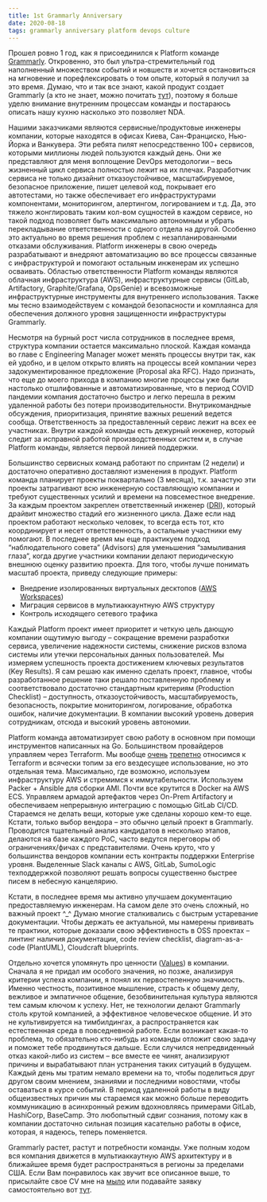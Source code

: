 ```yaml
---
title: 1st Grammarly Anniversary
date: 2020-08-18
tags: grammarly anniversary platform devops culture
---
```


Прошел ровно 1 год, как я присоединился к Platform команде [Grammarly](https://www.grammarly.com/jobs/technology). Откровенно, это был ультра-стремительный год наполненный множеством событий и новшеств и хочется остановиться на мгновение и порефлексировать о том опыте, который я получил за это время. Думаю, что и так все знают, какой продукт создает Grammarly (а кто не знает, можно почитать [тут](https://vctr.media/kak-rabotaet-grammarly-34365/)), поэтому я больше уделю внимание внутренним процессам команды и постараюсь описать нашу кухню насколько это позволяет NDA.

Нашими заказчиками являются сервисные/продуктовые инженеры компании, которые находятся в офисах Киева, Сан-Франциско, Нью-Йорка и Ванкувера. Эти ребята пилят непосредственно 100+ сервисов, которыми миллионы людей пользуются каждый день. Они же представляют для меня воплощение DevOps методологии – весь жизненный цикл сервиса полностью лежит на их плечах. Разработчик сервиса не только дизайнит отказоустойчивое, масштабируемое, безопасное приложение, пишет целевой код, покрывает его автотестами, но также обеспечивает его инфраструктурами компонентами, мониторингом, алертингом, логированием и т.д. Да, это тяжело жонглировать таким кол-вом сущностей в каждом сервисе, но такой подход позволяет быть максимально автономным и убрать перекладывание ответственности с одного отдела на другой. Особенно это актуально во время решения проблем с незапланированными отказами обслуживания. Platform инженеры в свою очередь разрабатывают и внедряют автоматизацию во все процессы связанные с инфраструктурой и помогают остальным инженерам их успешно осваивать. Областью ответственности Platform команды являются облачная инфраструктура (AWS), инфраструктурные сервисы (GitLab, Artifactory, Graphite/Grafana, OpsGenie) и всевозможные инфраструктурные инструменты для внутреннего использования. Также мы тесно взаимодействуем с командой безопасности и комплаянса для обеспечения должного уровня защищенности инфраструктуры Grammarly.

Несмотря на бурный рост числа сотрудников в последнее время, структура компании остается максимально плоской. Каждая команда во главе с Engineering Manager может менять процессы внутри так, как ей удобно, и в целом открыто влиять на процессы всей компании через задокументированное предложение (Proposal aka RFC). Надо признать, что еще до моего прихода в компанию многие процессы уже были настолько отшлифованные и автоматизированные, что в период COVID пандемии компания достаточно быстро и легко перешла в режим удаленной работы без потери производительности. Внутрикомандные обсуждения, приоритизация, принятие важных решений ведется сообща. Ответственность за предоставленный сервис лежит на всех ее участниках. Внутри каждой команды есть дежурный инженер, который следит за исправной работой производственных систем и, в случае Platform команды, является первой линией поддержки.

Большинство сервисных команд работают по спринтам (2 недели) и достаточно оперативно доставляют изменения в продукт. Platform команда планирует проекты поквартально (3 месяца), т.к. зачастую эти проекты затрагивают всю инженерную составляющую компании и требуют существенных усилий и времени на повсеместное внедрение. За каждым проектом закреплен ответственный инженер ([DRI](https://about.gitlab.com/handbook/people-group/directly-responsible-individuals/)), который драйвит множество стадий его жизненного цикла. Даже если над проектом работают несколько человек, то всегда есть тот, кто координирует и несет ответственность, а остальные участники ему помогают. В последнее время мы еще практикуем подход “наблюдательного совета” (Advisors) для уменьшения “замыливания глаза“, когда другие участники компании делают периодическую внешнюю оценку развитию проекта. Для того, чтобы лучше понимать масштаб проекта, приведу следующие примеры:

* Внедрение изолированных виртуальных десктопов ([AWS Workspaces](https://docs.aws.amazon.com/workspaces/latest/adminguide/amazon-workspaces.html))
* Миграция сервисов в мультиаккаунтную AWS структуру
* Контроль исходящего сетевого трафика

Каждый Platform проект имеет приоритет и четкую цель дающую компании ощутимую выгоду – сокращение времени разработки сервиса, увеличение надежности системы, снижение рисков взлома системы или утечки персональных данных пользователей. Мы измеряем успешность проекта достижением ключевых результатов (Key Results). Я сам решаю как именно сделать проект, главное, чтобы разработанное решение таки решало поставленную проблему и соответствовало достаточно стандартным критериям (Production Checklist) – доступность, отказоустойчивость, масштабируемость, безопасность, покрытие мониторингом, логирование, обработка ошибок, наличие документации. В компании высокий уровень доверия сотрудникам, отсюда и высокий уровень автономии.

Platform команда автоматизирует свою работу в основном при помощи инструментов написанных на Go. Большинством провайдеров управляем через Terraform. Мы вообще [очень](https://github.com/terraform-providers/terraform-provider-aws/pulls?q=is%3Apr+author%3ATensho) [трепетно](https://github.com/terraform-providers/terraform-provider-aws/pulls?q=is%3Apr+author%3Ashedimon) относимся к Terraform и всячески топим за его вездесущее использование, но это отдельная тема. Максимально, где возможно, используем инфраструктуру AWS и стремимся к иммутабельности. Используем Packer + Ansible для сборки AMI. Почти все крутится в Docker на AWS ECS. Управляем армадой артефактов через On-Prem Artifactory и обеспечиваем непрерывную интеграцию с помощью GitLab CI/CD. Стараемся не делать вещи, которые уже сделаны хорошо кем-то еще. Кстати, только выбор вендора – это обычно целый проект в Grammarly. Проводится тщательный анализ кандидатов в несколько этапов, делаются на базе каждого PoC, часто ведутся переговоры об ограничениях/фичах с представителями. Очень круто, что у большинства вендоров компании есть контракты поддержки Enterprise уровня. Выделенные Slack каналы с AWS, GitLab, SumoLogic техподдержкой позволяют решать вопросы существенно быстрее писем в небесную канцелярию.

Кстати, в последнее время мы активно улучшаем документацию предоставляемую инженерам. На самом деле это очень сложный, но важный проект ^_^ Думаю многие сталкивались с быстрым устаревание документации. Чтобы держать ее актуальной, мы намерены прививать те практики, которые доказали свою эффективность в OSS проектах – линтинг наличия документации, code review checklist, diagram-as-a-code (PlantUML), Cloudcraft blueprints.

Отдельно хочется упомянуть про ценности ([Values](https://www.grammarly.com/jobs)) в компании. Сначала я не придал им особого значения, но позже, анализируя критерии успеха компании, я понял их первостепенную значимость. Именно честность, позитивное мышление, страсть к общему делу, вежливое и эмпатичное общение, безобвинительная культура являются тем самым ключом к успеху. Нет, не технологии делают Grammarly столь крутой компанией, а эффективное человеческое общение. И это не культивируется на тимбилдингах, а распространяется как естественная среда в повседневной работе. Если возникает какая-то проблема, то обязательно кто-нибудь из команды отложит свою задачу и поможет тебе продвинуться дальше. Если случился непредвиденный отказ какой-либо из систем – все вместе ее чинят, анализируют причины и вырабатывают план устранения таких ситуаций в будущем. Каждый день мы тратим немало времени на то, чтобы поделиться друг другом своим мнением, знаниями и последними новостями, чтобы оставаться в курсе событий. В период удаленной работы в виду общеизвестных причин мы стараемся как можно больше переводить коммуникацию в асинхронный режим вдохновляясь примерами GitLab, HashiCorp, BaseCamp. Это любопытный сдвиг сознания, потому как в компании достаточно сильная позиция касательно работы в офисе, которая, я надеюсь, теперь поменяется.

Grammarly растет, растут и потребности команды. Уже полным ходом вся компания движется в мультиаккаутную AWS архитектуру и в ближайшее время будет распространяться в регионы за пределами США. Если Вам понравилось как звучит все описанное выше, то присылайте свое CV мне на [мыло](mailto:andrew.babichev@gmail.com) или подавайте заявку самостоятельно вот [тут](https://www.grammarly.com/jobs/engineering/senior-devops-engineer?gh_jid=1628614&utm_source=github&utm_medium=post&utm_campaign=first_year).
